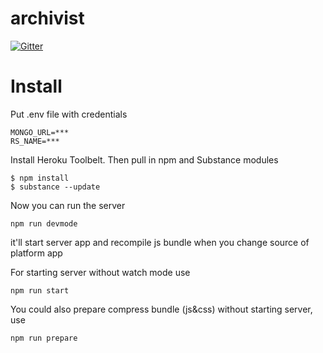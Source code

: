 archivist
=========

[![Gitter](https://badges.gitter.im/Join%20Chat.svg)](https://gitter.im/substance/archivist?utm_source=badge&utm_medium=badge&utm_campaign=pr-badge&utm_content=badge)

# Install

Put .env file with credentials

```
MONGO_URL=***
RS_NAME=***
```

Install Heroku Toolbelt. Then pull in npm and Substance modules

```
$ npm install
$ substance --update
```

Now you can run the server

```
npm run devmode
```
it'll start server app and recompile js bundle when you change source of platform app

For starting server without watch mode use
```
npm run start
```

You could also prepare compress bundle (js&css) without starting server, use
```
npm run prepare
```


